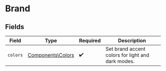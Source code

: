# Brand


## Fields

| Field                                                  | Type                                                   | Required                                               | Description                                            |
| ------------------------------------------------------ | ------------------------------------------------------ | ------------------------------------------------------ | ------------------------------------------------------ |
| `colors`                                               | [Components\Colors](../../Models/Components/Colors.md) | :heavy_check_mark:                                     | Set brand accent colors for light and dark modes.      |